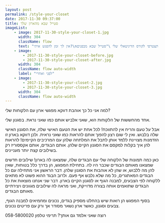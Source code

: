 ```yaml
---
layout: post
permalink: /style-your-closet
date: 2017-11-30 09:37:00
title: סטייל שבא מהארון שלך
imageList:
    - image: 2017-11-30-style-your-closet-1.jpg
      width: 304
      className: flow
      text: "אין לך זמן להפגש איתי?\nרוצה ללמוד בעצמך בזמנך הפנוי בליווי צמוד איתי? תצטרפי לקורס הדיגיטאלי שלי \"סטייל שבא מבפנים\"!\nמה ההשקעה שהקורס דורש ממך? סך הכל כ20 דקות בשבוע, מתי שנוח לך לשבת ליד המחשב שלך ולצפות בסרטונים, לעיין בחוברת שבועית שאת מורידה מהאתר, לעשות משימות ולקבל ליווי צמוד במהלך 49 יום!\n\nאחת ולתמיד תדעי איך להכניס לארון שלך אך ורק פריטים מדוייקים לפנימיות ולחיצוניות שלך! תפסיקי לקנות בגדים שלא נלבשים ותוכלי להתארגן ליציאה מהבית בקלות!\n\nלהרשמה: <https://lea.laukstein.com/diy>\n\nצאי איתי לדרך!"
    - image:
        - 2017-11-30-style-your-closet-before.jpg
        - 2017-11-30-style-your-closet-after.jpg
      width: 304
      className: flow auto-width
      label: "לפני ואחרי"
    - image:
        - 2017-11-30-style-your-closet-2.jpg
        - 2017-11-30-style-your-closet-3.jpg
      width: 304
      className: flow auto-width
---
```


למה אני כל כך אוהבת דווקא מפגשי ארון עם הלקוחות שלי?

אחד מהחששות של הלקוחות הוא, שאני אלביש אותם כמו שאני נראת. בסגנון שלי.

אבל על טעם והריח אין להתווכח!
לכל אחת יש את הטעם האישי שלה, את הסגנון האישי שלה בלבוש. ואין לי שום רצון להפוך אותם להראות כמו שאני נראית.
ולכן דווקא בארון זו הזדמנות מצויינת ללמד אותן לתבל את המלתחה שלהן עם המרכיבים הקיימים! להראות להן איך בקלות למקסם את הסגנון הקיים שלהן. אותם הבגדים, אותם אקססוריז רק בשילובים קצת יותר מעניינים.

כאן כמה תמונות של הלקוחה שלי עם הבגדים שלה, שמצאנו לה בארון!
שילובים חדשים שמצאנו מאותם הבגדים שכבר היו לה.
בתחילת המפגש, הן בדרך כלל בטוחות, שאין להן מה ללבוש,  או שהן לא אוהבות את הסגנון שלהן.
דבר הראשון אני מתחילה עם כל הבגדים המאתגרים, כל מה שלא נלבש אף פעם. ולרוב הבגד ההוא פשוט לא מתאים ללקוחה לפי הצבעים, למבנה הגוף או לסגנון הקיים בארון.
דבר שני אנחנו מוצאות את כל הבגדים שתואמים אותה בצורה מדוייקת, ואני מראה לה שילובים מגוונים ויצירתיים מאותם הבגדים.

בסוף המפגש הן רואות שיש בהחלט מספיק בגדים, נכונים ומחמיאים למבנה הגוף, צבעים וסגנון, כאשר ארון נשאר מסודר אך ורק עם פריטים נכונים.

רוצה שאני אלמד גם אותך? תרימי טלפון 058-5800020
